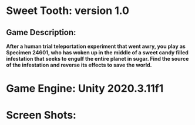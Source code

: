 # Sweet Tooth: version 1.0

## Game Description: 
 **After a human trial teleportation experiment that went awry,  you play as Specimen 24601, who has woken up in the middle of a sweet candy filled infestation that seeks to engulf the entire planet in sugar. Find the source of the infestation and reverse its effects to save the world.**
 
# Game Engine: Unity 2020.3.11f1
# Screen Shots: 









 
 
